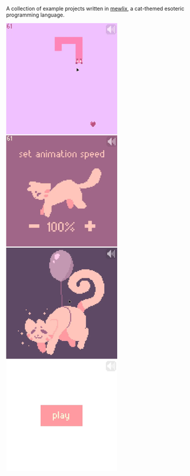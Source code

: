 A collection of example projects written in [mewlix](https://github.com/kbmackenzie/mewlix), a cat-themed esoteric programming language.

<img width="300" height="300" src="./previews/mewlix-snake.webp" alt="Snake game example.">
<img width="300" height="300" src="./previews/mewlix-anim-ui.webp" alt="Animation example.">
<img width="300" height="300" src="./previews/mewly-anim-static.webp" alt="Animation example.">
<img width="300" height="300" src="./previews/play-sound.webp" alt="Button example.">
